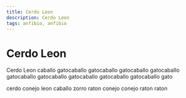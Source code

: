 ```yaml
---
title: Cerdo Leon
description: Cerdo Leon
tags: anfibio, anfibio
---
```


# Cerdo Leon

Cerdo Leon caballo gatocaballo gatocaballo gatocaballo gatocaballo gatocaballo gatocaballo gatocaballo gatocaballo gatocaballo gato

cerdo conejo leon caballo zorro raton conejo conejo raton raton